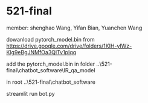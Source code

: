 # 521-final

member: shenghao Wang, Yifan Bian, Yuanchen Wang

dowanload pytorch_model.bin from https://drive.google.com/drive/folders/1KIH-ylWz-Klg9eBgJNMfOa3QlTv1pIqq

add the pytorch_model.bin in folder ..\521-final\chatbot_software\IR_qa_model

in root ..\521-final\chatbot_software

streamlit run bot.py 


